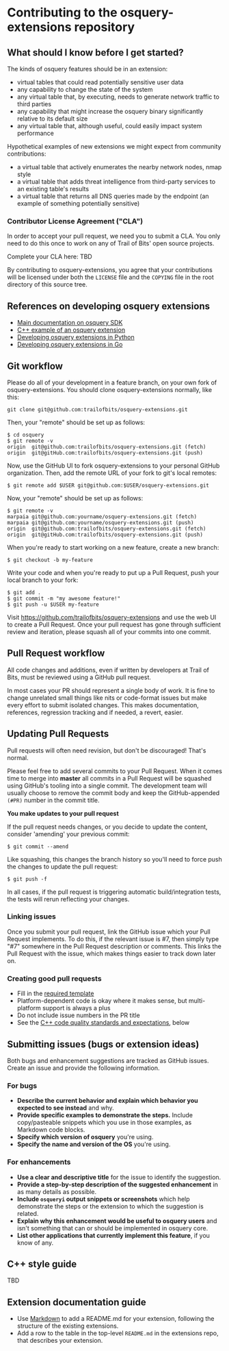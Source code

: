 Contributing to the osquery-extensions repository
======

## What should I know before I get started?

The kinds of osquery features should be in an extension:
* virtual tables that could read potentially sensitive user data
* any capability to change the state of the system
* any virtual table that, by executing, needs to generate network traffic to third parties
* any capability that might increase the osquery binary significantly relative to its default size
* any virtual table that, although useful, could easily impact system performance

Hypothetical examples of new extensions we might expect from community contributions:
* a virtual table that actively enumerates the nearby network nodes, nmap style
* a virtual table that adds threat intelligence from third-party services to an existing table's results
* a virtual table that returns all DNS queries made by the endpoint (an example of something potentially sensitive)

### Contributor License Agreement ("CLA")

In order to accept your pull request, we need you to submit a CLA. You only need to do this once to work on any of Trail of Bits' open source projects.

Complete your CLA here: TBD

By contributing to osquery-extensions, you agree that your contributions will be licensed under both the `LICENSE` file and the `COPYING` file in the root directory of this source tree.

## References on developing osquery extensions

* [Main documentation on osquery SDK](https://osquery.readthedocs.io/en/stable/development/osquery-sdk/)
* [C++ example of an osquery extension](https://github.com/facebook/osquery/tree/master/osquery/examples)
* [Developing osquery extensions in Python]()
* [Developing osquery extensions in Go]()

## Git workflow

Please do all of your development in a feature branch, on your own fork of osquery-extensions. You should clone osquery-extensions normally, like this:

```
git clone git@github.com:trailofbits/osquery-extensions.git
```

Then, your "remote" should be set up as follows:

```
$ cd osquery
$ git remote -v
origin  git@github.com:trailofbits/osquery-extensions.git (fetch)
origin  git@gitHub.com:trailofbits/osquery-extensions.git (push)
```

Now, use the GitHub UI to fork osquery-extensions to your personal GitHub organization. Then, add the remote URL of your fork to git's local remotes:

```
$ git remote add $USER git@github.com:$USER/osquery-extensions.git
```

Now, your "remote" should be set up as follows:

```
$ git remote -v
marpaia git@github.com:yourname/osquery-extensions.git (fetch)
marpaia git@github.com:yourname/osquery-extensions.git (push)
origin  git@github.com:trailofbits/osquery-extensions.git (fetch)
origin  git@gitHub.com:trailofbits/osquery-extensions.git (push)
```

When you're ready to start working on a new feature, create a new branch:

```
$ git checkout -b my-feature
```

Write your code and when you're ready to put up a Pull Request, push your local branch to your fork:

```
$ git add .
$ git commit -m "my awesome feature!"
$ git push -u $USER my-feature
```

Visit https://github.com/trailofbits/osquery-extensions and use the web UI to create a Pull Request. Once your pull request has gone through sufficient review and iteration, please squash all of your commits into one commit.

## Pull Request workflow

All code changes and additions, even if written by developers at Trail of Bits, must be reviewed using a GitHub pull request.

In most cases your PR should represent a single body of work. It is fine to change unrelated small things like nits or code-format issues but make every effort to submit isolated changes. This makes documentation, references, regression tracking and if needed, a revert, easier.

## Updating Pull Requests

Pull requests will often need revision, but don't be discouraged! That's normal.

Please feel free to add several commits to your Pull Request. When it comes time to merge into **master** all commits in a Pull Request will be squashed using GitHub's tooling into a single commit. The development team will usually choose to remove the commit body and keep the GitHub-appended `(#PR)` number in the commit title.

**You make updates to your pull request**

If the pull request needs changes, or you decide to update the content, consider 'amending' your previous commit:

```
$ git commit --amend
```

Like squashing, this changes the branch history so you'll need to force push the changes to update the pull request:

```
$ git push -f
```

In all cases, if the pull request is triggering automatic build/integration tests, the tests will rerun reflecting your changes.

### Linking issues

Once you submit your pull request, link the GitHub issue which your Pull Request implements. To do this, if the relevant issue is #7, then simply type "#7" somewhere in the Pull Request description or comments. This links the Pull Request with the issue, which makes things easier to track down later on.

### Creating good pull requests

* Fill in the [required template](https://github.com/trailofbits/osquery-extensions/blob/master/PULL_REQUEST_TEMPLATE.md)
* Platform-dependent code is okay where it makes sense, but multi-platform support is always a plus
* Do not include issue numbers in the PR title
* See the [C++ code quality standards and expectations](#C++-style-guide), below

## Submitting issues (bugs or extension ideas)

Both bugs and enhancement suggestions are tracked as GitHub issues. Create an issue and provide the following information.

### For bugs
* **Describe the current behavior and explain which behavior you expected to see instead** and why.
* **Provide specific examples to demonstrate the steps.** Include copy/pasteable snippets which you use in those examples, as Markdown code blocks.
* **Specify which version of osquery** you're using.
* **Specify the name and version of the OS** you're using.

### For enhancements
* **Use a clear and descriptive title** for the issue to identify the suggestion.
* **Provide a step-by-step description of the suggested enhancement** in as many details as possible.
* **Include `osqueryi` output snippets or screenshots** which help demonstrate the steps or the extension to which the suggestion is related.
* **Explain why this enhancement would be useful to osquery users** and isn't something that can or should be implemented in osquery core.
* **List other applications that currently implement this feature**, if you know of any.

## C++ style guide

TBD

## Extension documentation guide

* Use [Markdown](https://guides.github.com/features/mastering-markdown/) to add a README.md for your extension, following the structure of the existing extensions.
* Add a row to the table in the top-level `README.md` in the extensions repo, that describes your extension.
